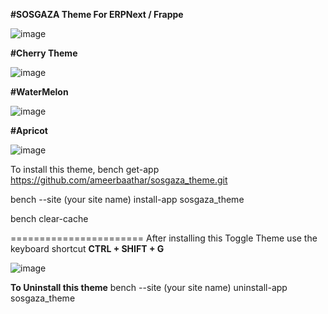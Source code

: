 **#SOSGAZA Theme For ERPNext / Frappe**

![image](https://github.com/ameerbaathar/sosgaza_theme/assets/51360227/7a091b65-1aba-4d7b-a638-7dc28590081d)

**#Cherry Theme**

![image](https://github.com/ameerbaathar/sosgaza_theme/assets/51360227/c593307e-ae95-4275-b556-bd7ba283c5b1)

**#WaterMelon**

![image](https://github.com/ameerbaathar/sosgaza_theme/assets/51360227/8072c347-695e-41f2-9b66-20361efd0a1e)

**#Apricot**


![image](https://github.com/ameerbaathar/sosgaza_theme/assets/51360227/2dc04d5e-6bda-4c13-831e-05ad00cd30c4)



To install this theme,
bench get-app https://github.com/ameerbaathar/sosgaza_theme.git

bench --site (your site name) install-app sosgaza_theme

bench clear-cache

=======================
After installing this Toggle Theme use the keyboard shortcut **CTRL + SHIFT + G**

![image](https://github.com/ameerbaathar/sosgaza_theme/assets/51360227/2c084667-0807-478d-8d4c-df272ab35161)


**To Uninstall this theme**
bench --site (your site name) uninstall-app sosgaza_theme


